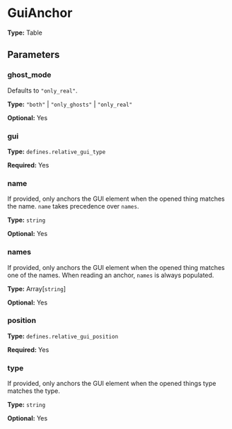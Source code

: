 # GuiAnchor

**Type:** Table

## Parameters

### ghost_mode

Defaults to `"only_real"`.

**Type:** `"both"` | `"only_ghosts"` | `"only_real"`

**Optional:** Yes

### gui

**Type:** `defines.relative_gui_type`

**Required:** Yes

### name

If provided, only anchors the GUI element when the opened thing matches the name. `name` takes precedence over `names`.

**Type:** `string`

**Optional:** Yes

### names

If provided, only anchors the GUI element when the opened thing matches one of the names. When reading an anchor, `names` is always populated.

**Type:** Array[`string`]

**Optional:** Yes

### position

**Type:** `defines.relative_gui_position`

**Required:** Yes

### type

If provided, only anchors the GUI element when the opened things type matches the type.

**Type:** `string`

**Optional:** Yes

